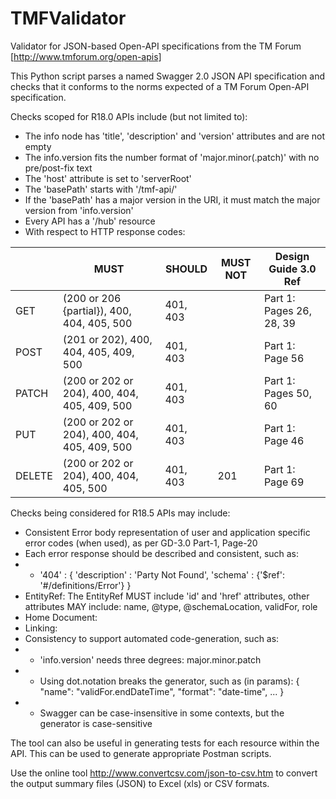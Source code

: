 # TMFValidator

Validator for JSON-based Open-API specifications from the TM Forum [http://www.tmforum.org/open-apis]

This Python script parses a named Swagger 2.0 JSON API specification and checks that it conforms to the norms expected of a TM Forum Open-API specification.

Checks scoped for R18.0 APIs include (but not limited to):
* The info node has 'title', 'description' and 'version' attributes and are not empty
* The info.version fits the number format of 'major.minor(.patch)' with no pre/post-fix text
* The 'host' attribute is set to 'serverRoot'
* The 'basePath' starts with '/tmf-api/'
* If the 'basePath' has a major version in the URI, it must match the major version from 'info.version'
* Every API has a '/hub' resource
* With respect to HTTP response codes:

|        | MUST                                         | SHOULD   | MUST NOT | Design Guide 3.0 Ref     |
|--------|----------------------------------------------|----------|----------|--------------------------|
| GET    | (200 or 206 {partial}), 400, 404, 405, 500   | 401, 403 |          | Part 1: Pages 26, 28, 39 |
| POST   | (201 or 202), 400, 404, 405, 409, 500        | 401, 403 |          | Part 1: Page 56          |
| PATCH  | (200 or 202 or 204), 400, 404, 405, 409, 500 | 401, 403 |          | Part 1: Pages 50, 60     |
| PUT    | (200 or 202 or 204), 400, 404, 405, 409, 500 | 401, 403 |          | Part 1: Page 46          |
| DELETE | (200 or 202 or 204), 400, 404, 405, 500      | 401, 403 |    201   | Part 1: Page 69          |

Checks being considered for R18.5 APIs may include:
* Consistent Error body representation of user and application specific error codes (when used), as per GD-3.0 Part-1, Page-20
* Each error response should be described and consistent, such as:
* * '404' : { 'description' : 'Party Not Found', 'schema' : {'$ref': '#/definitions/Error'} }
* EntityRef: The EntityRef MUST include 'id' and 'href' attributes, other attributes MAY include: name, @type, @schemaLocation, validFor, role
* Home Document: 
* Linking: 
* Consistency to support automated code-generation, such as:
* * 'info.version' needs three degrees: major.minor.patch
* * Using dot.notation breaks the generator, such as (in params): { "name": "validFor.endDateTime", "format": "date-time", ... }
* * Swagger can be case-insensitive in some contexts, but the generator is case-sensitive

The tool can also be useful in generating tests for each resource within the API. This can be used to generate appropriate Postman scripts.

Use the online tool http://www.convertcsv.com/json-to-csv.htm to convert the output summary files (JSON) to Excel (xls) or CSV formats.
